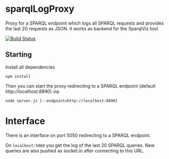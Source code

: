 # sparqlLogProxy

Proxy for a SPARQL endpoint which logs all SPARQL requests and provides the last 20 requests as JSON. It works as backend for the SparqlViz tool.

[![Build Status](http://dev.plt.et.tu-dresden.de:8000/api/badges/graube/sparqlLogProxy/status.svg)](http://dev.plt.et.tu-dresden.de:8000/graube/sparqlLogProxy)

## Starting
Install all dependencies

`npm install`

Then you can start the proxy redirecting to a SPARQL endpoint (default *http://localhost:8890*) via

`node server.js [--endpoint=http://localhost:8890]`


# Interface

There is an interface on port 5050 redirecting to a SPARQL endpoint.

On `localhost:5060` you get the log of the last 20 SPARQL queries. New queries are also pushed as socket.io after connecting to this URL.

